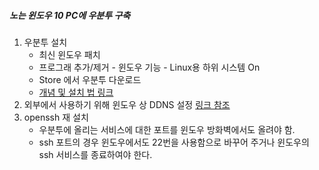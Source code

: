 ##### 노는 윈도우 10 PC에 우분투 구축

1. 우분투 설치
    - 최신 윈도우 패치 
    - 프로그래 추가/제거 - 윈도우 기능 - Linux용 하위 시스템 On
    - Store 에서 우분투 다운로드  
    - [개념 및 설치 법 링크](https://joojy.net/p/20171224581)
2. 외부에서 사용하기 위해 윈도우 상 DDNS 설정 [링크 참조](http://blog.naver.com/PostView.nhn?blogId=logix200&logNo=220642724689)
3. openssh 재 설치
    - 우분투에 올리는 서비스에 대한 포트를 윈도우 방화벽에서도 올려야 함.
    - ssh 포트의 경우 윈도우에서도 22번을 사용함으로 바꾸어 주거나 윈도우의 ssh 서비스를 종료하여야 한다.
 